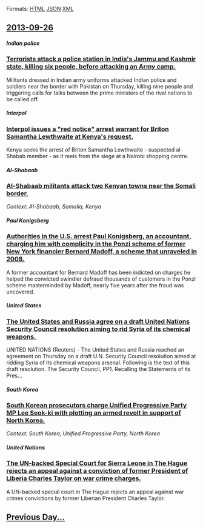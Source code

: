 
Formats: [HTML](2013/09/26/index.html)  [JSON](2013/09/26/index.json)  [XML](2013/09/26/index.xml)  

## [2013-09-26](/news/2013/09/26/index.md)

##### Indian police
### [Terrorists attack a police station in India's Jammu and Kashmir state, killing six people, before attacking an Army camp. ](/news/2013/09/26/terrorists-attack-a-police-station-in-india-s-jammu-and-kashmir-state-killing-six-people-before-attacking-an-army-camp.md)
Militants dressed in Indian army uniforms attacked Indian police and soldiers near the border with Pakistan on Thursday, killing nine people and triggering calls for talks between the prime ministers of the rival nations to be called off.

##### Interpol
### [Interpol issues a "red notice" arrest warrant for Briton Samantha Lewthwaite at Kenya's request. ](/news/2013/09/26/interpol-issues-a-red-notice-arrest-warrant-for-briton-samantha-lewthwaite-at-kenya-s-request.md)
Kenya seeks the arrest of Briton Samantha Lewthwaite - suspected al-Shabab member - as it reels from the siege at a Nairobi shopping centre.

##### Al-Shabaab
### [Al-Shabaab militants attack two Kenyan towns near the Somali border. ](/news/2013/09/26/al-shabaab-militants-attack-two-kenyan-towns-near-the-somali-border.md)
_Context: Al-Shabaab, Somalia, Kenya_

##### Paul Konigsberg
### [Authorities in the U.S. arrest Paul Konigsberg, an accountant, charging him with complicity in the Ponzi scheme of former New York financier Bernard Madoff, a scheme that unraveled in 2008. ](/news/2013/09/26/authorities-in-the-u-s-arrest-paul-konigsberg-an-accountant-charging-him-with-complicity-in-the-ponzi-scheme-of-former-new-york-financier.md)
A former accountant for Bernard Madoff has been indicted on charges he helped the convicted swindler defraud thousands of customers in the Ponzi scheme masterminded by Madoff, nearly five years after the fraud was uncovered.

##### United States
### [The United States and Russia agree on a draft United Nations Security Council resolution aiming to rid Syria of its chemical weapons. ](/news/2013/09/26/the-united-states-and-russia-agree-on-a-draft-united-nations-security-council-resolution-aiming-to-rid-syria-of-its-chemical-weapons.md)
UNITED NATIONS (Reuters) - The United States and Russia reached an agreement on Thursday on a draft U.N. Security Council resolution aimed at ridding Syria of its chemical weapons arsenal. Following is the text of this draft resolution. The Security Council, PP1. Recalling the Statements of its Pres...

##### South Korea
### [South Korean prosecutors charge Unified Progressive Party MP Lee Seok-ki with plotting an armed revolt in support of North Korea. ](/news/2013/09/26/south-korean-prosecutors-charge-unified-progressive-party-mp-lee-seok-ki-with-plotting-an-armed-revolt-in-support-of-north-korea.md)
_Context: South Korea, Unified Progressive Party, North Korea_

##### United Nations
### [The UN-backed Special Court for Sierra Leone in The Hague rejects an appeal against a conviction of former President of Liberia Charles Taylor on war crime charges. ](/news/2013/09/26/the-un-backed-special-court-for-sierra-leone-in-the-hague-rejects-an-appeal-against-a-conviction-of-former-president-of-liberia-charles-tayl.md)
A UN-backed special court in The Hague rejects an appeal against war crimes convictions by former Liberian President Charles Taylor.

## [Previous Day...](/news/2013/09/25/index.md)

